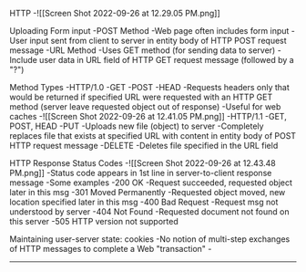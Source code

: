 HTTP
	-![[Screen Shot 2022-09-26 at 12.29.05 PM.png]]

Uploading Form input
	-POST Method
		-Web page often includes form input
		-User input sent from client to server in entity body of HTTP POST request message
	-URL Method
		-Uses GET method (for sending data to server)
		-Include user data in URL field of HTTP GET request message (followed by a "?")

Method Types
	-HTTP/1.0
		-GET
		-POST
		-HEAD
			-Requests headers only that would be returned if specified URL were requested with an HTTP GET method (server leave requested object out of response)
			-Useful for web caches
	-![[Screen Shot 2022-09-26 at 12.41.05 PM.png]]
	-HTTP/1.1
		-GET, POST, HEAD
		-PUT
			-Uploads new file (object) to server
			-Completely replaces file that exists at specified URL with content in entity body of POST HTTP request message
		-DELETE
			-Deletes file specified in the URL field

HTTP Response Status Codes
	-![[Screen Shot 2022-09-26 at 12.43.48 PM.png]]
	-Status code appears in 1st line in server-to-client response message
	-Some examples
		-200 OK
			-Request succeeded, requested object later in this msg
		-301 Moved Permanently
			-Requested object moved, new location specified later in this msg
		-400 Bad Request
			-Request msg not understood by server
		-404 Not Found
			-Requested document not found on this server
		-505 HTTP version not supported

Maintaining user-server state: cookies
	-No notion of multi-step exchanges of HTTP messages to complete a Web "transaction"
		-

------

